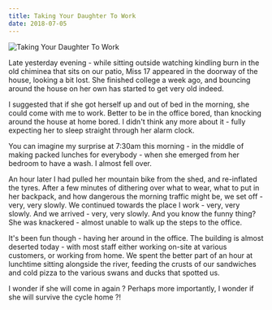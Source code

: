 ```yaml
---
title: Taking Your Daughter To Work
date: 2018-07-05
---
```


![Taking Your Daughter To Work](https://source.unsplash.com/FHnnjk1Yj7Y/1600x900)

Late yesterday evening - while sitting outside watching kindling burn in the old chiminea that sits on our patio, Miss 17 appeared in the doorway of the house, looking a bit lost. She finished college a week ago, and bouncing around the house on her own has started to get very old indeed.

I suggested that if she got herself up and out of bed in the morning, she could come with me to work. Better to be in the office bored, than knocking around the house at home bored. I didn't think any more about it - fully expecting her to sleep straight through her alarm clock.

You can imagine my surprise at 7:30am this morning - in the middle of making packed lunches for everybody - when she emerged from her bedroom to have a wash. I almost fell over.

An hour later I had pulled her mountain bike from the shed, and re-inflated the tyres. After a few minutes of dithering over what to wear, what to put in her backpack, and how dangerous the morning traffic might be, we set off - very, very slowly. We continued towards the place I work - very, very slowly. And we arrived - very, very slowly. And you know the funny thing? She was knackered - almost unable to walk up the steps to the office.

It's been fun though - having her around in the office. The building is almost deserted today - with most staff either working on-site at various customers, or working from home. We spent the better part of an hour at lunchtime sitting alongside the river, feeding the crusts of our sandwiches and cold pizza to the various swans and ducks that spotted us.

I wonder if she will come in again ? Perhaps more importantly, I wonder if she will survive the cycle home ?!